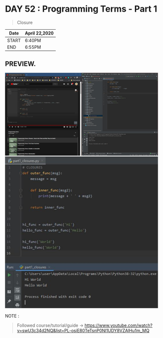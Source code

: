 # DAY 52 : Programming Terms - Part 1

> Closure


| Date | April 22,2020 |
| ------ | ------ |
| START | 6:40PM |
| END | 6:55PM |


## PREVIEW.
![Preview](Untitled.jpg)
![Preview](Capture.JPG)


NOTE : 
> Followed course/tutorial/guide -> https://www.youtube.com/watch?v=swU3c34d2NQ&list=PL-osiE80TeTsnP0Nl1UDY8VZAlHu1m_MQ
